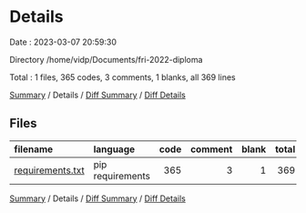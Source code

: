 # Details

Date : 2023-03-07 20:59:30

Directory /home/vidp/Documents/fri-2022-diploma

Total : 1 files,  365 codes, 3 comments, 1 blanks, all 369 lines

[Summary](results.md) / Details / [Diff Summary](diff.md) / [Diff Details](diff-details.md)

## Files
| filename | language | code | comment | blank | total |
| :--- | :--- | ---: | ---: | ---: | ---: |
| [requirements.txt](/requirements.txt) | pip requirements | 365 | 3 | 1 | 369 |

[Summary](results.md) / Details / [Diff Summary](diff.md) / [Diff Details](diff-details.md)